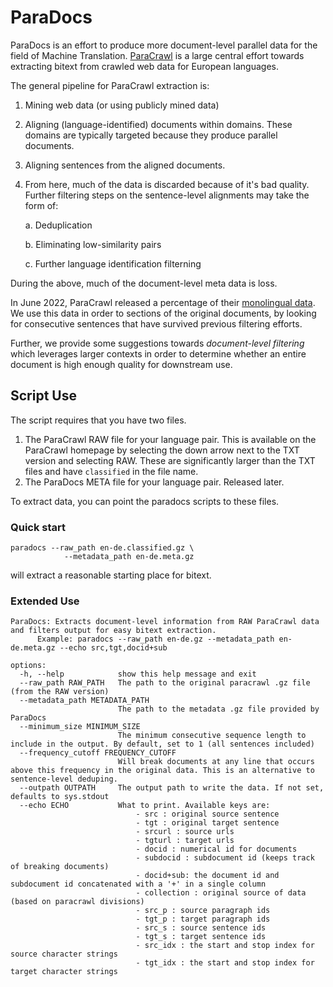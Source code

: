 # ParaDocs

ParaDocs is an effort to produce more document-level parallel data for the field of Machine Translation. [ParaCrawl](https://www.paracrawl.eu/) is a large central effort towards extracting bitext from crawled web data for European languages.

The general pipeline for ParaCrawl extraction is:

1) Mining web data (or using publicly mined data)

2) Aligning (language-identified) documents within domains. These domains are typically targeted because they produce parallel documents.

3) Aligning sentences from the aligned documents.

4) From here, much of the data is discarded because of it's bad quality. Further filtering steps on the sentence-level alignments may take the form of:
    
    a.  Deduplication

    b.  Eliminating low-similarity pairs

    c.  Further language identification filterning

During the above, much of the document-level meta data is loss. 

In June 2022, ParaCrawl released a percentage of their [monolingual data](https://www.paracrawl.eu/moredata). We use this data in order to sections of the original documents, by looking for consecutive sentences that have survived previous filtering efforts.

Further, we provide some suggestions towards _document-level filtering_ which leverages larger contexts in order to determine whether an entire document is high enough quality for downstream use.


## Script Use ##

The script requires that you have two files.

1. The ParaCrawl RAW file for your language pair. This is available on the ParaCrawl homepage by selecting the down arrow next to the TXT version and selecting RAW. These are significantly larger than the TXT files and have `classified` in the file name.
2. The ParaDocs META file for your language pair. Released later.

To extract data, you can point the paradocs scripts to these files.

### Quick start

```
paradocs --raw_path en-de.classified.gz \
            --metadata_path en-de.meta.gz 
```

will extract a reasonable starting place for bitext.

### Extended Use

```
ParaDocs: Extracts document-level information from RAW ParaCrawl data and filters output for easy bitext extraction.
      Example: paradocs --raw_path en-de.gz --metadata_path en-de.meta.gz --echo src,tgt,docid+sub

options:
  -h, --help            show this help message and exit
  --raw_path RAW_PATH   The path to the original paracrawl .gz file (from the RAW version)
  --metadata_path METADATA_PATH
                        The path to the metadata .gz file provided by ParaDocs
  --minimum_size MINIMUM_SIZE
                        The minimum consecutive sequence length to include in the output. By default, set to 1 (all sentences included)
  --frequency_cutoff FREQUENCY_CUTOFF
                        Will break documents at any line that occurs above this frequency in the original data. This is an alternative to sentence-level deduping.
  --outpath OUTPATH     The output path to write the data. If not set, defaults to sys.stdout
  --echo ECHO           What to print. Available keys are:
                            - src : original source sentence
                            - tgt : original target sentence
                            - srcurl : source urls
                            - tgturl : target urls
                            - docid : numerical id for documents
                            - subdocid : subdocument id (keeps track of breaking documents)
                            - docid+sub: the document id and subdocument id concatenated with a '+' in a single column
                            - collection : original source of data (based on paracrawl divisions)
                            - src_p : source paragraph ids
                            - tgt_p : target paragraph ids
                            - src_s : source sentence ids
                            - tgt_s : target sentence ids
                            - src_idx : the start and stop index for source character strings
                            - tgt_idx : the start and stop index for target character strings

```

